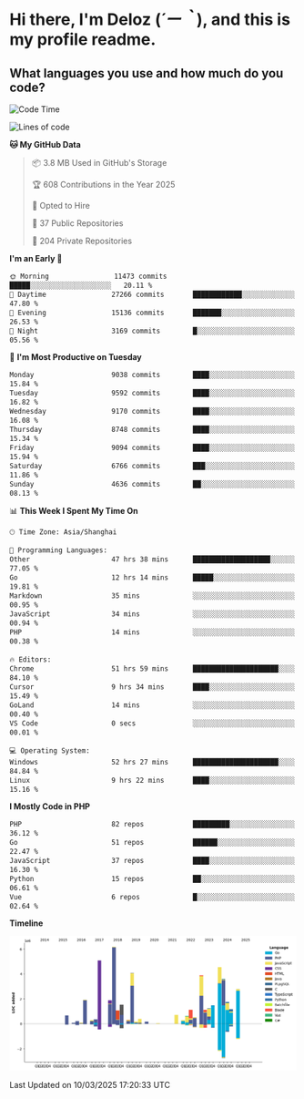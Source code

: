 # **Hi there, I'm Deloz (*´ー｀*), and this is my profile readme.**

## **What languages you use and how much do you code?**

<!--START_SECTION:waka-->
![Code Time](http://img.shields.io/badge/Code%20Time-5%2C870%20hrs%2023%20mins-blue)

![Lines of code](https://img.shields.io/badge/From%20Hello%20World%20I%27ve%20Written-49.3%20million%20lines%20of%20code-blue)

**🐱 My GitHub Data** 

> 📦 3.8 MB Used in GitHub's Storage 
 > 
> 🏆 608 Contributions in the Year 2025
 > 
> 💼 Opted to Hire
 > 
> 📜 37 Public Repositories 
 > 
> 🔑 204 Private Repositories 
 > 
**I'm an Early 🐤** 

```text
🌞 Morning                11473 commits       █████░░░░░░░░░░░░░░░░░░░░   20.11 % 
🌆 Daytime                27266 commits       ████████████░░░░░░░░░░░░░   47.80 % 
🌃 Evening                15136 commits       ███████░░░░░░░░░░░░░░░░░░   26.53 % 
🌙 Night                  3169 commits        █░░░░░░░░░░░░░░░░░░░░░░░░   05.56 % 
```
📅 **I'm Most Productive on Tuesday** 

```text
Monday                   9038 commits        ████░░░░░░░░░░░░░░░░░░░░░   15.84 % 
Tuesday                  9592 commits        ████░░░░░░░░░░░░░░░░░░░░░   16.82 % 
Wednesday                9170 commits        ████░░░░░░░░░░░░░░░░░░░░░   16.08 % 
Thursday                 8748 commits        ████░░░░░░░░░░░░░░░░░░░░░   15.34 % 
Friday                   9094 commits        ████░░░░░░░░░░░░░░░░░░░░░   15.94 % 
Saturday                 6766 commits        ███░░░░░░░░░░░░░░░░░░░░░░   11.86 % 
Sunday                   4636 commits        ██░░░░░░░░░░░░░░░░░░░░░░░   08.13 % 
```


📊 **This Week I Spent My Time On** 

```text
🕑︎ Time Zone: Asia/Shanghai

💬 Programming Languages: 
Other                    47 hrs 38 mins      ███████████████████░░░░░░   77.05 % 
Go                       12 hrs 14 mins      █████░░░░░░░░░░░░░░░░░░░░   19.81 % 
Markdown                 35 mins             ░░░░░░░░░░░░░░░░░░░░░░░░░   00.95 % 
JavaScript               34 mins             ░░░░░░░░░░░░░░░░░░░░░░░░░   00.94 % 
PHP                      14 mins             ░░░░░░░░░░░░░░░░░░░░░░░░░   00.38 % 

🔥 Editors: 
Chrome                   51 hrs 59 mins      █████████████████████░░░░   84.10 % 
Cursor                   9 hrs 34 mins       ████░░░░░░░░░░░░░░░░░░░░░   15.49 % 
GoLand                   14 mins             ░░░░░░░░░░░░░░░░░░░░░░░░░   00.40 % 
VS Code                  0 secs              ░░░░░░░░░░░░░░░░░░░░░░░░░   00.01 % 

💻 Operating System: 
Windows                  52 hrs 27 mins      █████████████████████░░░░   84.84 % 
Linux                    9 hrs 22 mins       ████░░░░░░░░░░░░░░░░░░░░░   15.16 % 
```

**I Mostly Code in PHP** 

```text
PHP                      82 repos            █████████░░░░░░░░░░░░░░░░   36.12 % 
Go                       51 repos            ██████░░░░░░░░░░░░░░░░░░░   22.47 % 
JavaScript               37 repos            ████░░░░░░░░░░░░░░░░░░░░░   16.30 % 
Python                   15 repos            ██░░░░░░░░░░░░░░░░░░░░░░░   06.61 % 
Vue                      6 repos             █░░░░░░░░░░░░░░░░░░░░░░░░   02.64 % 
```



**Timeline**

![Lines of Code chart](https://raw.githubusercontent.com/deloz/deloz/main/assets/bar_graph.png)


 Last Updated on 10/03/2025 17:20:33 UTC
<!--END_SECTION:waka-->

